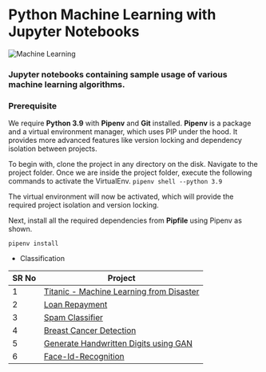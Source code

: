 # Python Machine Learning with Jupyter Notebooks

![Machine Learning](machine-learning.avif)

### Jupyter notebooks containing sample usage of various machine learning algorithms.

### Prerequisite
We require **Python 3.9** with **Pipenv** and **Git** installed. 
**Pipenv** is a package and a virtual environment manager, which uses PIP under the hood. 
It provides more advanced features like version locking and dependency isolation between projects.

To begin with, clone the project in any directory on the disk. Navigate to the project folder. Once we are inside the project folder, execute the following commands to activate the VirtualEnv.
```pipenv shell --python 3.9```

The virtual environment will now be activated, which will provide the required project isolation and version locking.

Next, install all the required dependencies from **Pipfile** using Pipenv as shown.

```pipenv install```

* Classification

SR No   | Project |
--- | --- 
1 | [Titanic - Machine Learning from Disaster](https://github.com/sumanentc/Machine-Learning-with-Python/blob/main/Classification/Titanic.ipynb)
2 | [Loan Repayment](https://github.com/sumanentc/Machine-Learning-with-Python/blob/main/Classification/Loan_Payment.ipynb)
3 | [Spam Classifier](https://github.com/sumanentc/Machine-Learning-with-Python/blob/main/Classification/spam_classifier.ipynb)
4 | [Breast Cancer Detection](https://github.com/sumanentc/Machine-Learning-with-Python/blob/main/Classification/breast_cancer_classifier.ipynb)
5 | [Generate Handwritten Digits using GAN](https://github.com/sumanentc/Machine-Learning-with-Python/blob/main/GenerativeAI/HandWritten_Digits_Using_GAN.ipynb)
6 | [Face-Id-Recognition](https://github.com/sumanentc/Machine-Learning-with-Python/blob/main/Face-ID-Recognition/Face_ID_Detection.ipynb)
